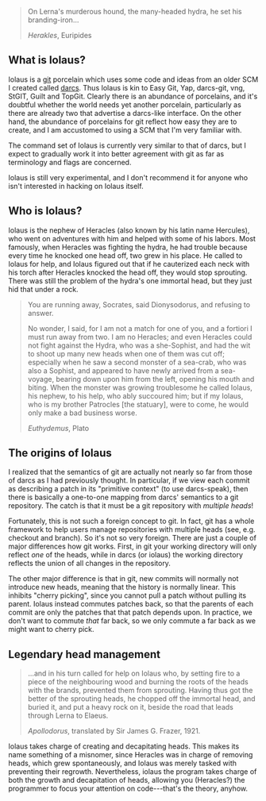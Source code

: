 > On Lerna's murderous hound, the many-headed hydra, he set his
> branding-iron...
>
> *Herakles*, Euripides

What is Iolaus?
---------------

Iolaus is a [git](http://git-scm.org) porcelain which uses some code
and ideas from an older SCM I created called
[darcs](http://darcs.net).  Thus Iolaus is kin to Easy Git, Yap,
darcs-git, vng, StGIT, Guilt and TopGit.  Clearly there is an
abundance of porcelains, and it's doubtful whether the world needs yet
another porcelain, particularly as there are already two that
advertise a darcs-like interface.  On the other hand, the abundance of
porcelains for git reflect how easy they are to create, and I am
accustomed to using a SCM that I'm very familiar with.

The command set of Iolaus is currently very similar to that of darcs,
but I expect to gradually work it into better agreement with git as
far as terminology and flags are concerned.

Iolaus is still very experimental, and I don't recommend it for anyone
who isn't interested in hacking on Iolaus itself.

Who is Iolaus?
--------------

Iolaus is the nephew of Heracles (also known by his latin name
Hercules), who went on adventures with him and helped with some of his
labors.  Most famously, when Heracles was fighting the hydra, he had
trouble because every time he knocked one head off, two grew in his
place.  He called to Iolaus for help, and Iolaus figured out that if
he cauterized each neck with his torch after Heracles knocked the head
off, they would stop sprouting.  There was still the problem of the
hydra's one immortal head, but they just hid that under a rock.

> You are running away, Socrates, said Dionysodorus, and refusing to
> answer.
>
> No wonder, I said, for I am not a match for one of you, and a
> fortiori I must run away from two. I am no Heracles; and even
> Heracles could not fight against the Hydra, who was a she-Sophist,
> and had the wit to shoot up many new heads when one of them was cut
> off; especially when he saw a second monster of a sea-crab, who was
> also a Sophist, and appeared to have newly arrived from a
> sea-voyage, bearing down upon him from the left, opening his mouth
> and biting. When the monster was growing troublesome he called
> Iolaus, his nephew, to his help, who ably succoured him; but if my
> Iolaus, who is my brother Patrocles [the statuary], were to come, he
> would only make a bad business worse.
>
> *Euthydemus*, Plato

The origins of Iolaus
---------------------

I realized that the semantics of git are actually not nearly so far
from those of darcs as I had previously thought.  In particular, if we
view each commit as describing a patch in its "primitive context" (to
use darcs-speak), then there is basically a one-to-one mapping from
darcs' semantics to a git repository.   The catch is that it must be a 
git repository with *multiple heads*!

Fortunately, this is not such a foreign concept to git.  In fact, git
has a whole framework to help users manage repositories with multiple
heads (see, e.g. checkout and branch).  So it's not so very foreign.
There are just a couple of major differences how git works.  First, in
git your working directory will only reflect *one* of the heads, while
in darcs (or iolaus) the working directory reflects the union of all
changes in the repository.

The other major difference is that in git, new commits will normally
not introduce new heads, meaning that the history is normally linear.
This inhibits "cherry picking", since you cannot pull a patch without
pulling its parent.  Iolaus instead commutes patches back, so that the
parents of each commit are only the patches that that patch depends
upon.  In practice, we don't want to commute *that* far back, so we
only commute a far back as we might want to cherry pick.

Legendary head management
-------------------------

> ...and in his turn called for help on Iolaus who, by setting fire to
> a piece of the neighbouring wood and burning the roots of the heads
> with the brands, prevented them from sprouting. Having thus got the
> better of the sprouting heads, he chopped off the immortal head, and
> buried it, and put a heavy rock on it, beside the road that leads
> through Lerna to Elaeus.
>
> *Apollodorus*, translated by Sir James G. Frazer, 1921.

Iolaus takes charge of creating and decapitating heads.  This makes
its name something of a misnomer, since Heracles was in charge of
removing heads, which grew spontaneously, and Iolaus was merely tasked
with preventing their regrowth.  Nevertheless, iolaus the program
takes charge of both the growth and decapitation of heads, allowing
you (Heracles?) the programmer to focus your attention on
code---that's the theory, anyhow.
